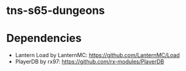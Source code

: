 # tns-s65-dungeons
 
# Dependencies
* Lantern Load by LanternMC: https://github.com/LanternMC/Load
* PlayerDB by rx97: https://github.com/rx-modules/PlayerDB
